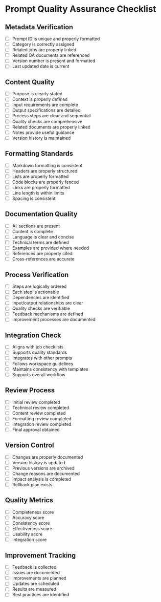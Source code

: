 # Prompt Quality Assurance Checklist

## Metadata Verification
- [ ] Prompt ID is unique and properly formatted
- [ ] Category is correctly assigned
- [ ] Related jobs are properly linked
- [ ] Related QA documents are referenced
- [ ] Version number is present and formatted
- [ ] Last updated date is current

## Content Quality
- [ ] Purpose is clearly stated
- [ ] Context is properly defined
- [ ] Input requirements are complete
- [ ] Output specifications are detailed
- [ ] Process steps are clear and sequential
- [ ] Quality checks are comprehensive
- [ ] Related documents are properly linked
- [ ] Notes provide useful guidance
- [ ] Version history is maintained

## Formatting Standards
- [ ] Markdown formatting is consistent
- [ ] Headers are properly structured
- [ ] Lists are properly formatted
- [ ] Code blocks are properly fenced
- [ ] Links are properly formatted
- [ ] Line length is within limits
- [ ] Spacing is consistent

## Documentation Quality
- [ ] All sections are present
- [ ] Content is complete
- [ ] Language is clear and concise
- [ ] Technical terms are defined
- [ ] Examples are provided where needed
- [ ] References are properly cited
- [ ] Cross-references are accurate

## Process Verification
- [ ] Steps are logically ordered
- [ ] Each step is actionable
- [ ] Dependencies are identified
- [ ] Input/output relationships are clear
- [ ] Quality checks are verifiable
- [ ] Feedback mechanisms are defined
- [ ] Improvement processes are documented

## Integration Check
- [ ] Aligns with job checklists
- [ ] Supports quality standards
- [ ] Integrates with other prompts
- [ ] Follows workspace guidelines
- [ ] Maintains consistency with templates
- [ ] Supports overall workflow

## Review Process
- [ ] Initial review completed
- [ ] Technical review completed
- [ ] Content review completed
- [ ] Formatting review completed
- [ ] Integration review completed
- [ ] Final approval obtained

## Version Control
- [ ] Changes are properly documented
- [ ] Version history is updated
- [ ] Previous versions are archived
- [ ] Change reasons are documented
- [ ] Impact analysis is completed
- [ ] Rollback plan exists

## Quality Metrics
- [ ] Completeness score
- [ ] Accuracy score
- [ ] Consistency score
- [ ] Effectiveness score
- [ ] Usability score
- [ ] Integration score

## Improvement Tracking
- [ ] Feedback is collected
- [ ] Issues are documented
- [ ] Improvements are planned
- [ ] Updates are scheduled
- [ ] Results are measured
- [ ] Best practices are identified 